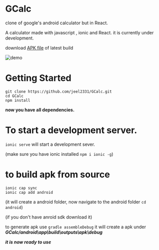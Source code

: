 # GCalc
clone of google's android calculator but in React.


A calculator made with javascript , ionic and React.
it is currently under development.

download [APK file](https://github.com/jeel2331/GCalc/raw/main/src/build/app-debug.apk)
of latest build


![demo](https://github.com/jeel2331/GCalc/raw/main/src/icons/demo.png)

# Getting Started 

```
git clone https://github.com/jeel2331/GCalc.git
cd GCalc
npm install
```

**now you have all dependencies.**



# To start a development server.

`ionic serve` will start a development sever.

(make sure you have ionic installed `npm i ionic -g`)


# to build apk from source

```
ionic cap sync
ionic cap add android
``` 
(it will create a android folder, now navigate to the android folder `cd android`)

(if you don't have anroid sdk download it)

to generate apk use `gradle assembleDebug`
it will create a apk under ***GCalc/android\app\build\outputs\apk\debug***

***it is now ready to use***
